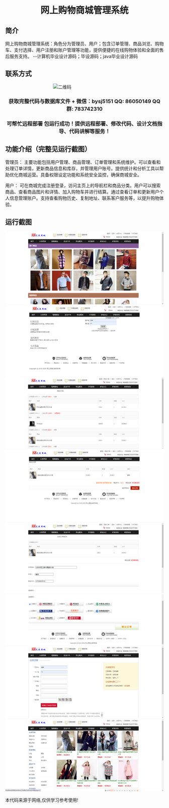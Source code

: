 <p><h1 align="center">网上购物商城管理系统</h1></p>

## 简介
网上购物商城管理系统：角色分为管理员、用户；包含订单管理、商品浏览、购物车、支付选择、用户注册和账户管理等功能，提供便捷的在线购物体验和全面的售后服务支持。    --计算机毕业设计源码；毕设源码；java毕业设计源码


## 联系方式
<img src="https://bs-1329754181.cos.ap-shanghai.myqcloud.com/wx.jpg" alt="二维码" style="display: block; margin: 0 auto;" width="200px">
<p><h3 align="center">获取完整代码与数据库文件 + 微信：bysj5151 QQ: 86050149 QQ群: 783742310</h3></p>
<p><h3 align="center">可帮忙远程部署 包运行成功！提供远程部署、修改代码、设计文档指导、代码讲解等服务！</h3></p>

## 功能介绍（完整见运行截图）
管理员： 主要功能包括用户管理、商品管理、订单管理和系统维护。可以查看和处理订单详情，更新商品信息和库存，并管理用户账号。提供统计和分析工具以帮助优化商城运营。具备权限设定功能和系统安全监控，确保商城安全。

用户： 可在商城完成注册登录，访问主页上的导航栏和商品分类。用户可以搜索商品、查看商品图片和详情、加入购物车并进行结算。通过查看订单和更新用户个人信息管理账户。支持查看购物历史、复制地址、联系客户服务等，以提升购物体验。


## 运行截图
![](imgs/588112-20210110162619370-880727835.png)
![](imgs/588112-20210110162626804-12441529.png)
![](imgs/588112-20210110162634548-132740591.png)
![](imgs/588112-20210110162645453-686333777.png)
![](imgs/588112-20210110162653967-109061453.png)
![](imgs/588112-20210110162701951-615365964.png)
![](imgs/588112-20210110162709231-248847397.png)
![](imgs/588112-20210110162716205-551487377.png)

<p>本代码来源于网络,仅供学习参考使用!</p>

